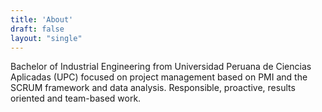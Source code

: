 ```yaml
---
title: 'About'
draft: false
layout: "single"
---
```


Bachelor of Industrial Engineering from Universidad Peruana de Ciencias Aplicadas (UPC) focused on project management based on PMI and the SCRUM framework and data analysis. Responsible, proactive, results oriented and team-based work.
